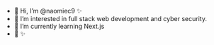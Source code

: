 - 👋 Hi, I’m @naomiec9 ✨
- 👀 I’m interested in full stack web development and cyber security.
- 🌱 I’m currently learning Next.js
- 💞️ 
✨ 
<!---
naomiec9/naomiec9 is a ✨ special ✨ repository because its `README.md` (this file) appears on your GitHub profile.
You can click the Preview link to take a look at your changes.
--->
